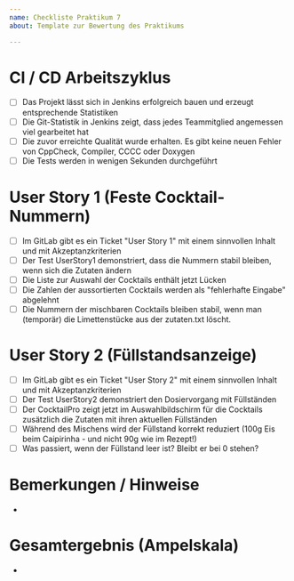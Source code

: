 ```yaml
---
name: Checkliste Praktikum 7
about: Template zur Bewertung des Praktikums

---
```


# CI / CD Arbeitszyklus
- [ ] Das Projekt lässt sich in Jenkins erfolgreich bauen und erzeugt entsprechende Statistiken
- [ ] Die Git-Statistik in Jenkins zeigt, dass jedes Teammitglied angemessen viel gearbeitet hat
- [ ] Die zuvor erreichte Qualität wurde erhalten. Es gibt keine neuen Fehler von CppCheck, Compiler, CCCC oder Doxygen 
- [ ] Die Tests werden in wenigen Sekunden durchgeführt

# User Story 1 (Feste Cocktail-Nummern)
- [ ] Im GitLab gibt es ein Ticket "User Story 1" mit einem sinnvollen Inhalt und mit Akzeptanzkriterien
- [ ] Der Test UserStory1 demonstriert, dass die Nummern stabil bleiben, wenn sich die Zutaten ändern
- [ ] Die Liste zur Auswahl der Cocktails enthält jetzt Lücken
- [ ] Die Zahlen der aussortierten Cocktails werden als "fehlerhafte Eingabe" abgelehnt
- [ ] Die Nummern der mischbaren Cocktails bleiben stabil, wenn man (temporär) die Limettenstücke aus der zutaten.txt löscht.

# User Story 2 (Füllstandsanzeige)
- [ ] Im GitLab gibt es ein Ticket "User Story 2" mit einem sinnvollen Inhalt und mit Akzeptanzkriterien
- [ ] Der Test UserStory2 demonstriert den Dosiervorgang mit Füllständen
- [ ] Der CocktailPro zeigt jetzt im Auswahlbildschirm für die Cocktails zusätzlich die Zutaten mit ihren aktuellen Füllständen 
- [ ] Während des Mischens wird der Füllstand korrekt reduziert (100g Eis beim Caipirinha - und nicht 90g wie im Rezept!) 
- [ ] Was passiert, wenn der Füllstand leer ist? Bleibt er bei 0 stehen?

# Bemerkungen / Hinweise
- 

# Gesamtergebnis (Ampelskala)
- 